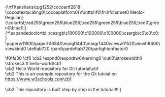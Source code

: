 {\rtf1\ansi\ansicpg1252\cocoartf2818
\cocoatextscaling0\cocoaplatform0{\fonttbl\f0\fnil\fcharset0 Menlo-Regular;}
{\colortbl;\red255\green255\blue255;\red255\green255\blue255;\red0\green0\blue0;}
{\*\expandedcolortbl;;\cssrgb\c100000\c100000\c100000;\cssrgb\c0\c0\c0;}
\paperw11900\paperh16840\margl1440\margr1440\vieww11520\viewh8400\viewkind0
\deftab720
\pard\pardeftab720\partightenfactor0

\f0\fs30 \cf0 \cb2 \expnd0\expndtw0\kerning0
\outl0\strokewidth0 \strokec3 # hello-world\cb1 \
\cb2 Hello World repository for Git tutorial\cb1 \
\cb2 This is an example repository for the Git tutoial on https://www.w3schools.com\cb1 \
\
\cb2 This repository is built step by step in the tutorial!!!.}
